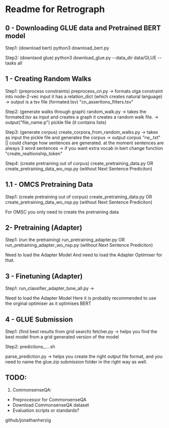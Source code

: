 # Readme for Retrograph


## 0 - Downloading GLUE data and Pretrained BERT model
Step1: (download bert)
python3 download_bert.py

Step2: (downlaod glue)
python3 download_glue.py --data_dir data/GLUE --tasks all


## 1 - Creating Random Walks

Step1: (preprocess constraints)
preprocess_cn.py -> formats olga constraint into node-2-vec input
it has a relation_dict (which creates natural language) -> output is a tsv file (formated.tsv) "cn_assertions_filters.tsv"

Step2: (generate walks through graph)
random_walk.py -> takes the formated.tsv as input and creates a graph
it creates a random walk file. -> output("file_name.p") pickle file (it contains lists)

Step3: (generate corpus)
create_corpora_from_random_walks.py -> takes as input the pickle file and generates the corpus -> output corpus "rw_.txt" || could change how sentences are generated. at the moment sentences are always 3 word sentences -> if you want extra vocab in bert change function "create_realtionship_token"

Step4: (create pretraining out of corpus)
create_pretraining_data.py OR
create_pretraining_data_wo_nsp.py (without Next Sentence Prediciton)


## 1.1 - OMCS Pretraining Data

Step1: (create pretraining out of corpus)
create_pretraining_data.py OR
create_pretraining_data_wo_nsp.py (without Next Sentence Prediciton)

<!-- Comment -->
For OMSC you only need to create the pretraining data


## 2- Pretraining (Adapter)

Step1: (run the pretraining)
run_pretraining_adapter.py OR
run_pretraining_adapter_wo_nsp.py (without Next Sentence Prediciton)

<!-- Comment -->
Need to load the Adapter Model
And need to load the Adapter Optimiser for that.

## 3 - Finetuning (Adapter)

Step1:
run_classifier_adapter_tune_all.py ->

<!-- Comment -->
Need to load the Adapter Model
Here it is probably recommended to use the orginal optimiser as it optimises BERT


## 4 - GLUE Submission

Step1: (find best results from grid search)
fetcher.py -> helps you find the best model from a grid generated version of the model

Step2:
predictions_....sh

parse_prediction.py -> helps you create the right output file format, and you need to name the glue.zip submission folder in the right way as well.


## TODO:
1. CommonsenseQA:
- Preprocessor for CommonsenseQA
- Download CommonsenseQA dataset
- Evaluation scripts or standards?

github/jonathanherzig



<!-- EOF -->
